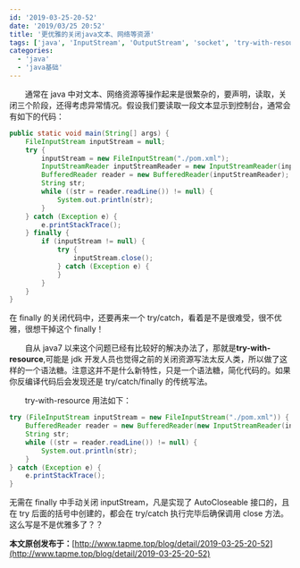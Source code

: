 ```yaml
---
id: '2019-03-25-20-52'
date: '2019/03/25 20:52'
title: '更优雅的关闭java文本、网络等资源'
tags: ['java', 'InputStream', 'OutputStream', 'socket', 'try-with-resource']
categories:
  - 'java'
  - 'java基础'
---
```


&emsp;&emsp;通常在 java 中对文本、网络资源等操作起来是很繁杂的，要声明，读取，关闭三个阶段，还得考虑异常情况。假设我们要读取一段文本显示到控制台，通常会有如下的代码：

```java
public static void main(String[] args) {
    FileInputStream inputStream = null;
    try {
        inputStream = new FileInputStream("./pom.xml");
        InputStreamReader inputStreamReader = new InputStreamReader(inputStream, "utf-8");
        BufferedReader reader = new BufferedReader(inputStreamReader);
        String str;
        while ((str = reader.readLine()) != null) {
            System.out.println(str);
        }
    } catch (Exception e) {
        e.printStackTrace();
    } finally {
        if (inputStream != null) {
            try {
                inputStream.close();
            } catch (Exception e) {
            }
        }
    }
}
```

<!-- more -->

在 finally 的关闭代码中，还要再来一个 try/catch，看着是不是很难受，很不优雅，很想干掉这个 finally！

&emsp;&emsp;自从 java7 以来这个问题已经有比较好的解决办法了，那就是**try-with-resource**,可能是 jdk 开发人员也觉得之前的关闭资源写法太反人类，所以做了这样的一个语法糖。注意这并不是什么新特性，只是一个语法糖，简化代码的。如果你反编译代码后会发现还是 try/catch/finally 的传统写法。

&emsp;&emsp;try-with-resource 用法如下：

```java
try (FileInputStream inputStream = new FileInputStream("./pom.xml")) {
    BufferedReader reader = new BufferedReader(new InputStreamReader(inputStream, "utf-8"));
    String str;
    while ((str = reader.readLine()) != null) {
        System.out.println(str);
    }
} catch (Exception e) {
    e.printStackTrace();
}
```

无需在 finally 中手动关闭 inputStream，凡是实现了 AutoCloseable 接口的，且在 try 后面的括号中创建的，都会在 try/catch 执行完毕后确保调用 close 方法。这么写是不是优雅多了？？

**本文原创发布于：**[http://www.tapme.top/blog/detail/2019-03-25-20-52](http://www.tapme.top/blog/detail/2019-03-25-20-52)
